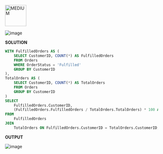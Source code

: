 <img src="https://img.shields.io/badge/MEDIUM-orange" alt="MEDIUM" width="70">

![image](https://github.com/user-attachments/assets/6ef46c24-ad2e-4390-80ba-f57db199d1c7)

**SOLUTION**
```sql
WITH FulfilledOrders AS (
    SELECT CustomerID, COUNT(*) AS FulfilledOrders
    FROM Orders
    WHERE OrderStatus = 'Fulfilled'
    GROUP BY CustomerID
),
TotalOrders AS (
    SELECT CustomerID, COUNT(*) AS TotalOrders
    FROM Orders
    GROUP BY CustomerID
)
SELECT
    FulfilledOrders.CustomerID,
    (FulfilledOrders.FulfilledOrders / TotalOrders.TotalOrders) * 100 AS FulfillmentPercentage
FROM
    FulfilledOrders
JOIN
    TotalOrders ON FulfilledOrders.CustomerID = TotalOrders.CustomerID;
```

**OUTPUT**

![image](https://github.com/user-attachments/assets/7468dc30-a4a1-4b5c-8913-6aefaf536045)
